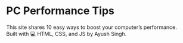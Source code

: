# PC Performance Tips
This site shares 10 easy ways to boost your computer’s performance.  
Built with 💻 HTML, CSS, and JS by Ayush Singh.
